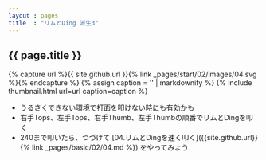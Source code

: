 ```yaml
---
layout : pages
title  : "リムとDing 派生3"
---
```


## {{ page.title }}

{% capture url %}{{ site.github.url }}{% link _pages/start/02/images/04.svg %}{% endcapture %}
{% assign caption = '' | markdownify %}
{% include thumbnail.html url=url caption=caption %}


* うるさくできない環境で打面を叩けない時にも有効かも
* 右手Tops、左手Tops、右手Thumb、左手Thumbの順番でリムとDingを叩く
* 240まで叩いたら、つづけて [04.リムとDingを速く叩く]({{site.github.url}}{% link _pages/basic/02/04.md %}) をやってみよう
